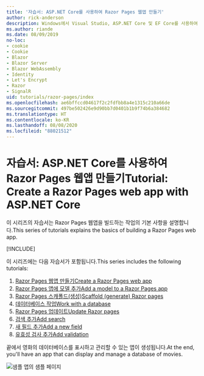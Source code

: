 ```yaml
---
title: '자습서: ASP.NET Core를 사용하여 Razor Pages 웹앱 만들기'
author: rick-anderson
description: Windows에서 Visual Studio, ASP.NET Core 및 EF Core를 사용하여 Razor Pages 웹앱을 만듭니다.
ms.author: riande
ms.date: 08/09/2019
no-loc:
- cookie
- Cookie
- Blazor
- Blazor Server
- Blazor WebAssembly
- Identity
- Let's Encrypt
- Razor
- SignalR
uid: tutorials/razor-pages/index
ms.openlocfilehash: ae6bffccd04617f2c2fdfbb8a4e1315c210a66de
ms.sourcegitcommit: 497be502426e9d90bb7d0401b1b9f74b6a384682
ms.translationtype: HT
ms.contentlocale: ko-KR
ms.lasthandoff: 08/08/2020
ms.locfileid: "88021512"
---
```

# <a name="tutorial-create-a-no-locrazor-pages-web-app-with-aspnet-core"></a><span data-ttu-id="410f1-103">자습서: ASP.NET Core를 사용하여 Razor Pages 웹앱 만들기</span><span class="sxs-lookup"><span data-stu-id="410f1-103">Tutorial: Create a Razor Pages web app with ASP.NET Core</span></span>

<span data-ttu-id="410f1-104">이 시리즈의 자습서는 Razor Pages 웹앱을 빌드하는 작업의 기본 사항을 설명합니다.</span><span class="sxs-lookup"><span data-stu-id="410f1-104">This series of tutorials explains the basics of building a Razor Pages web app.</span></span> 

[!INCLUDE[](~/includes/advancedRP.md)]

<span data-ttu-id="410f1-105">이 시리즈에는 다음 자습서가 포함됩니다.</span><span class="sxs-lookup"><span data-stu-id="410f1-105">This series includes the following tutorials:</span></span>

1. [<span data-ttu-id="410f1-106">Razor Pages 웹앱 만들기</span><span class="sxs-lookup"><span data-stu-id="410f1-106">Create a Razor Pages web app</span></span>](xref:tutorials/razor-pages/razor-pages-start)
1. [<span data-ttu-id="410f1-107">Razor Pages 앱에 모델 추가</span><span class="sxs-lookup"><span data-stu-id="410f1-107">Add a model to a Razor Pages app</span></span>](xref:tutorials/razor-pages/model)
1. [<span data-ttu-id="410f1-108">Razor Pages 스캐폴드(생성)</span><span class="sxs-lookup"><span data-stu-id="410f1-108">Scaffold (generate) Razor pages</span></span>](xref:tutorials/razor-pages/page)
1. [<span data-ttu-id="410f1-109">데이터베이스 작업</span><span class="sxs-lookup"><span data-stu-id="410f1-109">Work with a database</span></span>](xref:tutorials/razor-pages/sql)
1. [<span data-ttu-id="410f1-110">Razor Pages 업데이트</span><span class="sxs-lookup"><span data-stu-id="410f1-110">Update Razor pages</span></span>](xref:tutorials/razor-pages/da1)
1. [<span data-ttu-id="410f1-111">검색 추가</span><span class="sxs-lookup"><span data-stu-id="410f1-111">Add search</span></span>](xref:tutorials/razor-pages/search)
1. [<span data-ttu-id="410f1-112">새 필드 추가</span><span class="sxs-lookup"><span data-stu-id="410f1-112">Add a new field</span></span>](xref:tutorials/razor-pages/new-field)
1. [<span data-ttu-id="410f1-113">유효성 검사 추가</span><span class="sxs-lookup"><span data-stu-id="410f1-113">Add validation</span></span>](xref:tutorials/razor-pages/validation)

<span data-ttu-id="410f1-114">끝에서 영화의 데이터베이스를 표시하고 관리할 수 있는 앱이 생성됩니다.</span><span class="sxs-lookup"><span data-stu-id="410f1-114">At the end, you'll have an app that can display and manage a database of movies.</span></span>

![샘플 앱의 샘플 페이지](index/_static/sample-page.png)
